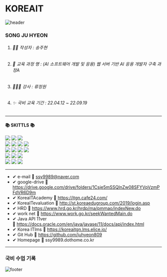 # KOREAIT

![header](https://capsule-render.vercel.app/api?type=wave&color=gradient&height=150&section=header&text=Welcome😁My%20Git!&fontSize=40)

### SONG JU HYEON

1. ###### 🤷‍♀️ 작성자 : 송주현
2. ###### 📢 교육 과정 명 : (AI 소프트웨어 개발 및 응용) 웹 서버 기반 AI 응용 개발자 구축 과정A
3. ###### 👨🏻‍💼 강사 : 류정원
4. ###### ✨ 국비 교육 기간 : 22.04.12 ~ 22.09.19


***

  
<div align=left> 
  <h4>📚 SKITTLS 📚</h4>
  <img src="https://img.shields.io/badge/java-007396?style=for-the-badge&logo=java&logoColor=white"> 
  <img src="https://img.shields.io/badge/c++-00599C?style=for-the-badge&logo=c%2B%2B&logoColor=white">
  <img src="https://img.shields.io/badge/python-3776AB?style=for-the-badge&logo=python&logoColor=white"> 
  <br>
  
  <img src="https://img.shields.io/badge/html5-E34F26?style=for-the-badge&logo=html5&logoColor=white"> 
  <img src="https://img.shields.io/badge/css-1572B6?style=for-the-badge&logo=css3&logoColor=white"> 
  <img src="https://img.shields.io/badge/javascript-F7DF1E?style=for-the-badge&logo=javascript&logoColor=black"> 
  <img src="https://img.shields.io/badge/jquery-0769AD?style=for-the-badge&logo=jquery&logoColor=white">
  <br>
  
  <img src="https://img.shields.io/badge/oracle-F80000?style=for-the-badge&logo=oracle&logoColor=white"> 
  <img src="https://img.shields.io/badge/mysql-4479A1?style=for-the-badge&logo=mysql&logoColor=white"> 
  <img src="https://img.shields.io/badge/react-61DAFB?style=for-the-badge&logo=react&logoColor=black"> 
  <img src="https://img.shields.io/badge/vue.js-4FC08D?style=for-the-badge&logo=vue.js&logoColor=white">
  <br>
  
  <img src="https://img.shields.io/badge/node.js-339933?style=for-the-badge&logo=Node.js&logoColor=white">
  <img src="https://img.shields.io/badge/spring-6DB33F?style=for-the-badge&logo=spring&logoColor=white"> 
  <img src="https://img.shields.io/badge/apache tomcat-F8DC75?style=for-the-badge&logo=apachetomcat&logoColor=white">
  <br>
  
  <img src="https://img.shields.io/badge/github-181717?style=for-the-badge&logo=github&logoColor=white">
  <img src="https://img.shields.io/badge/git-F05032?style=for-the-badge&logo=git&logoColor=white">
  <img src="https://img.shields.io/badge/fontawesome-339AF0?style=for-the-badge&logo=fontawesome&logoColor=white">
  <br>
</div>

***
- ✔ e-mail             📎 ssy9989@naver.com   
- ✔ google-drive       📎 https://drive.google.com/drive/folders/1Csje5mSSQlnZw08SFYVpVzmPFdVR6D9m   
- ✔ KoreaITAcademy     📎 https://itgn.cafe24.com/   
- ✔ KoreaITevaluation  📎 http://st.koreaedugroup.com/2019/login.asp   
- ✔ HRD                📎 https://www.hrd.go.kr/hrdp/ma/pmmao/indexNew.do   
- ✔ work net           📎 https://www.work.go.kr/seekWantedMain.do   
- ✔ Java API 11ver     📎 https://docs.oracle.com/en/java/javase/11/docs/api/index.html   
- ✔ Korea ITlms        📎 https://koreaitgn.lms.elice.io/   
- ✔ Git Hub            📎 https://github.com/juhyeon809    
- ✔ Homepage           📎 ssy9989.dothome.co.kr   


***

### 국비 수업 기록

![footer](https://capsule-render.vercel.app/api?type=wave&color=gradient&height=150&section=footer&text=with.%20JUHYEON&fontSize=16&fontAlign=92&fontAlignY=88)

